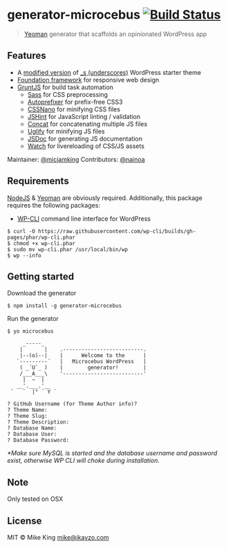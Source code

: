 # generator-microcebus [![Build Status](https://travis-ci.org/micjamking/generator-microcebus.svg?branch=master)](https://travis-ci.org/micjamking/generator-microcebus)

> [Yeoman](http://yeoman.io/) generator that scaffolds an opinionated WordPress app


## Features

- A [modified version](https://github.com/ikayzo/_s) of [\_s \(underscores\)](https://github.com/automattic/_s) WordPress starter theme
- [Foundation framework](http://foundation.zurb.com/sites/docs/) for responsive web design
- [GruntJS](http://gruntjs.com/) for build task automation
  - [Sass](http://sass-lang.com/) for CSS preprocessing
  - [Autoprefixer](https://github.com/postcss/autoprefixer) for prefix-free CSS3
  - [CSSNano](https://github.com/ben-eb/cssnano) for minifying CSS files
  - [JSHint](https://github.com/gruntjs/grunt-contrib-jshint) for JavaScript linting / validation
  - [Concat](https://github.com/gruntjs/grunt-contrib-concat) for concatenating multiple JS files
  - [Uglify](https://github.com/gruntjs/grunt-contrib-uglify) for minifying JS files
  - [JSDoc](https://github.com/krampstudio/grunt-jsdoc) for generating JS documentation
  - [Watch](https://github.com/gruntjs/grunt-contrib-watch) for livereloading of CSS/JS assets

Maintainer: [@micjamking](https://github.com/micjamking)
Contributors: [@nainoa](https://github.com/nainoa)

## Requirements
[NodeJS](http://nodejs.org/) & [Yeoman](http://yeoman.io/) are obviously required. Additionally, this package requires the following packages:

- [WP-CLI](http://wp-cli.org/) command line interface for WordPress

```
$ curl -O https://raw.githubusercontent.com/wp-cli/builds/gh-pages/phar/wp-cli.phar
$ chmod +x wp-cli.phar
$ sudo mv wp-cli.phar /usr/local/bin/wp
$ wp --info
```

## Getting started
Download the generator
```
$ npm install -g generator-microcebus
```
Run the generator
```
$ yo microcebus

     _-----_
    |       |    .--------------------------.
    |--(o)--|    |      Welcome to the      |
   `---------´   |   Microcebus WordPress   |
    ( _´U`_ )    |        generator!        |
    /___A___\    '--------------------------'
     |  ~  |
   __'.___.'__
 ´   `  |° ´ Y `

? GitHub Username (for Theme Author info)?
? Theme Name:
? Theme Slug:
? Theme Description:
? Database Name:
? Database User:
? Database Password:
```
_*Make sure MySQL is started and the database username and password exist, otherwise WP CLI will choke during installation._

## Note
Only tested on OSX

## License

MIT © Mike King [mike@ikayzo.com](mailto:mike@ikayzo.com)
